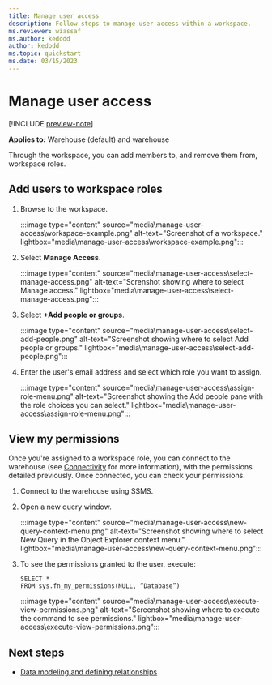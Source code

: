 ```yaml
---
title: Manage user access
description: Follow steps to manage user access within a workspace.
ms.reviewer: wiassaf
ms.author: kedodd
author: kedodd
ms.topic: quickstart
ms.date: 03/15/2023
---
```


# Manage user access

[!INCLUDE [preview-note](../includes/preview-note.md)]

**Applies to:** Warehouse (default) and warehouse

Through the workspace, you can add members to, and remove them from, workspace roles.

## Add users to workspace roles

1. Browse to the workspace.

   :::image type="content" source="media\manage-user-access\workspace-example.png" alt-text="Screenshot of a workspace." lightbox="media\manage-user-access\workspace-example.png":::

1. Select **Manage Access**.

   :::image type="content" source="media\manage-user-access\select-manage-access.png" alt-text="Screnshot showing where to select Manage access." lightbox="media\manage-user-access\select-manage-access.png":::

1. Select **+Add people or groups**.

   :::image type="content" source="media\manage-user-access\select-add-people.png" alt-text="Screenshot showing where to select Add people or groups." lightbox="media\manage-user-access\select-add-people.png":::

1. Enter the user's email address and select which role you want to assign.

   :::image type="content" source="media\manage-user-access\assign-role-menu.png" alt-text="Screenshot showing the Add people pane with the role choices you can select." lightbox="media\manage-user-access\assign-role-menu.png":::

## View my permissions

Once you're assigned to a workspace role, you can connect to the warehouse (see [Connectivity](connectivity.md) for more information), with the permissions detailed previously. Once connected, you can check your permissions.

1. Connect to the warehouse using SSMS.

1. Open a new query window.

   :::image type="content" source="media\manage-user-access\new-query-context-menu.png" alt-text="Screenshot showing where to select New Query in the Object Explorer context menu." lightbox="media\manage-user-access\new-query-context-menu.png":::

1. To see the permissions granted to the user, execute:

   ```
   SELECT *
   FROM sys.fn_my_permissions(NULL, “Database”)
   ```

   :::image type="content" source="media\manage-user-access\execute-view-permissions.png" alt-text="Screenshot showing where to execute the command to see permissions." lightbox="media\manage-user-access\execute-view-permissions.png":::

## Next steps

- [Data modeling and defining relationships](data-modeling-defining-relationships.md)
